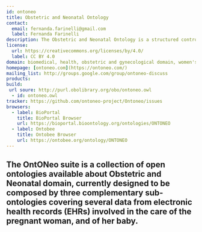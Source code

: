 ```yaml
---
id: ontoneo
title: Obstetric and Neonatal Ontology
contact: 
  email: fernanda.farinelli@gmail.com
  label: Fernanda Farinelli
description: The Obstetric and Neonatal Ontology is a structured controlled vocabulary to provide a representation of the data from electronic health records (EHRs) involved in the care of the pregnant woman, and of her baby.
license:
  url: https://creativecommons.org/licenses/by/4.0/
  label: CC BY 4.0
domain: biomedical, health, obstetric and gynecological domain, women's health
homepage: [ontoneo.com](https://ontoneo.com/)
mailing_list: http://groups.google.com/group/ontoneo-discuss
products: 
build:
 url soure: http://purl.obolibrary.org/obo/ontoneo.owl
  - id: ontoneo.owl
tracker: https://github.com/ontoneo-project/Ontoneo/issues
browsers:
  - label: BioPortal
    title: BioPortal Browser
    url: https://bioportal.bioontology.org/ontologies/ONTONEO
  - label: Ontobee
    title: Ontobee Browser
    url: https://ontobee.org/ontology/ONTONEO
---
```

The OntONeo suite is a collection of open ontologies available about Obstetric and Neonatal domain, currently designed to be composed by three complementary sub-ontologies covering several data from electronic health records (EHRs) involved in the care of the pregnant woman, and of her baby.
---

